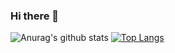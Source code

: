 ### Hi there 👋

![Anurag's github stats](https://github-readme-stats.vercel.app/api?username=restrelas&show_icons=true&theme=blueberry)
[![Top Langs](https://github-readme-stats.vercel.app/api/top-langs/?username=restrelas&layout=compact&theme=blueberry)](https://github.com/anuraghazra/github-readme-stats)

